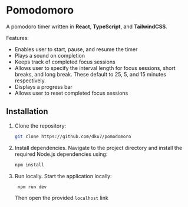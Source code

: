 # Pomodomoro

A pomodoro timer written in **React**, **TypeScript**, and **TailwindCSS**.

Features:

- Enables user to start, pause, and resume the timer
- Plays a sound on completion
- Keeps track of completed focus sessions
- Allows user to specify the interval length for focus sessions, short breaks, and long break. These default to 25, 5, and 15 minutes respectively.
- Displays a progress bar
- Allows user to reset completed focus sessions

## Installation

1. Clone the repository:

   ```bash
   git clone https://github.com/dku7/pomodomoro
   ```

2. Install dependencies. Navigate to the project directory and install the required Node.js dependencies using:

   ```bash
   npm install
   ```

3. Run locally. Start the application locally:
   ```bash
    npm run dev
   ```
   Then open the provided `localhost` link
